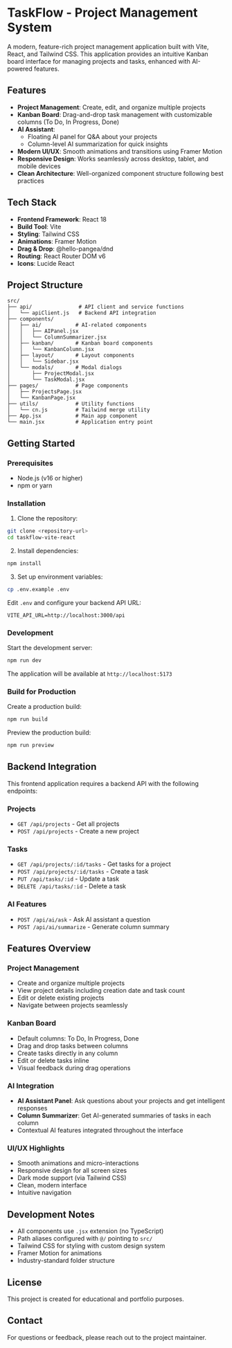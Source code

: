 # TaskFlow - Project Management System

A modern, feature-rich project management application built with Vite, React, and Tailwind CSS. This application provides an intuitive Kanban board interface for managing projects and tasks, enhanced with AI-powered features.

## Features

- **Project Management**: Create, edit, and organize multiple projects
- **Kanban Board**: Drag-and-drop task management with customizable columns (To Do, In Progress, Done)
- **AI Assistant**:
  - Floating AI panel for Q&A about your projects
  - Column-level AI summarization for quick insights
- **Modern UI/UX**: Smooth animations and transitions using Framer Motion
- **Responsive Design**: Works seamlessly across desktop, tablet, and mobile devices
- **Clean Architecture**: Well-organized component structure following best practices

## Tech Stack

- **Frontend Framework**: React 18
- **Build Tool**: Vite
- **Styling**: Tailwind CSS
- **Animations**: Framer Motion
- **Drag & Drop**: @hello-pangea/dnd
- **Routing**: React Router DOM v6
- **Icons**: Lucide React

## Project Structure

```
src/
├── api/               # API client and service functions
│   └── apiClient.js   # Backend API integration
├── components/
│   ├── ai/           # AI-related components
│   │   ├── AIPanel.jsx
│   │   └── ColumnSummarizer.jsx
│   ├── kanban/       # Kanban board components
│   │   └── KanbanColumn.jsx
│   ├── layout/       # Layout components
│   │   └── Sidebar.jsx
│   └── modals/       # Modal dialogs
│       ├── ProjectModal.jsx
│       └── TaskModal.jsx
├── pages/            # Page components
│   ├── ProjectsPage.jsx
│   └── KanbanPage.jsx
├── utils/            # Utility functions
│   └── cn.js         # Tailwind merge utility
├── App.jsx           # Main app component
└── main.jsx          # Application entry point
```

## Getting Started

### Prerequisites

- Node.js (v16 or higher)
- npm or yarn

### Installation

1. Clone the repository:
```bash
git clone <repository-url>
cd taskflow-vite-react
```

2. Install dependencies:
```bash
npm install
```

3. Set up environment variables:
```bash
cp .env.example .env
```

Edit `.env` and configure your backend API URL:
```
VITE_API_URL=http://localhost:3000/api
```

### Development

Start the development server:
```bash
npm run dev
```

The application will be available at `http://localhost:5173`

### Build for Production

Create a production build:
```bash
npm run build
```

Preview the production build:
```bash
npm run preview
```

## Backend Integration

This frontend application requires a backend API with the following endpoints:

### Projects
- `GET /api/projects` - Get all projects
- `POST /api/projects` - Create a new project

### Tasks
- `GET /api/projects/:id/tasks` - Get tasks for a project
- `POST /api/projects/:id/tasks` - Create a task
- `PUT /api/tasks/:id` - Update a task
- `DELETE /api/tasks/:id` - Delete a task

### AI Features
- `POST /api/ai/ask` - Ask AI assistant a question
- `POST /api/ai/summarize` - Generate column summary

## Features Overview

### Project Management
- Create and organize multiple projects
- View project details including creation date and task count
- Edit or delete existing projects
- Navigate between projects seamlessly

### Kanban Board
- Default columns: To Do, In Progress, Done
- Drag and drop tasks between columns
- Create tasks directly in any column
- Edit or delete tasks inline
- Visual feedback during drag operations

### AI Integration
- **AI Assistant Panel**: Ask questions about your projects and get intelligent responses
- **Column Summarizer**: Get AI-generated summaries of tasks in each column
- Contextual AI features integrated throughout the interface

### UI/UX Highlights
- Smooth animations and micro-interactions
- Responsive design for all screen sizes
- Dark mode support (via Tailwind CSS)
- Clean, modern interface
- Intuitive navigation

## Development Notes

- All components use `.jsx` extension (no TypeScript)
- Path aliases configured with `@/` pointing to `src/`
- Tailwind CSS for styling with custom design system
- Framer Motion for animations
- Industry-standard folder structure

## License

This project is created for educational and portfolio purposes.

## Contact

For questions or feedback, please reach out to the project maintainer.